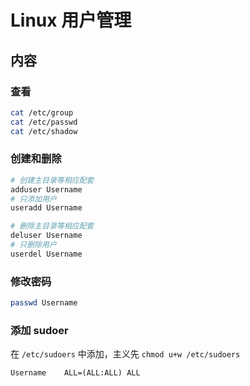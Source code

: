 # Linux 用户管理

## 内容

### 查看

```sh
cat /etc/group
cat /etc/passwd
cat /etc/shadow
```

### 创建和删除

```sh
# 创建主目录等相应配套
adduser Username
# 只添加用户
useradd Username

# 删除主目录等相应配套
deluser Username
# 只删除用户
userdel Username
```

### 修改密码

```sh
passwd Username
```

### 添加 sudoer

在 `/etc/sudoers` 中添加，主义先 `chmod u+w /etc/sudoers`

```
Username	ALL=(ALL:ALL) ALL
```


